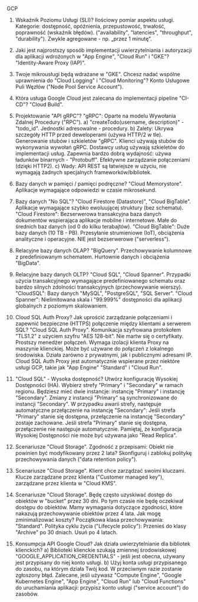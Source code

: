 GCP

1) Wskaźnik Poziomu Usługi (SLI)?
Ilościowy pomiar aspektu usługi. Kategorie: dostępność, opóźnienia, przepustowość, trwałość, poprawność (wskaźnik błędów).
("availability", "latencies", "throughput", "durability"). Zwykle agregowane - np. „przez 1 minutę”.

2) Jaki jest najprostszy sposób implementacji uwierzytelniania i autoryzacji dla aplikacji wdrożonych w "App Engine", 
"Cloud Run" i "GKE"?
"Identity-Aware Proxy (IAP)".

3) Twoje mikrousługi będą wdrażane w "GKE". Chcesz nadać wspólne uprawnienia do "Cloud Logging" i "Cloud Monitoring"?
Konto Usługowe Puli Węzłów ("Node Pool Service Account").

4) Która usługa Google Cloud jest zalecana do implementacji pipeline "CI-CD"?
"Cloud Build".

5) Projektowanie "API gRPC"?
"gRPC": Oparte na modelu Wywołania Zdalnej Procedury ("RPC"). 
a) "createTodo(username, description)" - "todo_id". Jednostki adresowalne - procedury. 
b) Zalety: Ukrywa szczegóły HTTP przed deweloperami (używa HTTP/2 w tle). Generowanie stubów i szkieletów "gRPC". 
Klienci używają stubów do wykonywania wywołań gRPC. Dostawcy usług używają szkieletów do implementacji usług. 
Zapewnia bardzo dobrą wydajność: używa ładunków binarnych - "Protobuff". Efektywne zarządzanie połączeniami (dzięki HTTP2). 
c) Wady: API REST są łatwiejsze w użyciu, nie wymagają żadnych specjalnych frameworków/bibliotek.

6) Bazy danych w pamięci / pamięci podręczne?
"Cloud Memorystore". Aplikacje wymagające odpowiedzi w czasie mikrosekund.

7) Bazy danych "No SQL"?
"Cloud Firestore (Datastore)", "Cloud BigTable". Aplikacje wymagające szybko ewoluującej struktury (bez schematu).
"Cloud Firestore": Bezserwerowa transakcyjna baza danych dokumentów wspierająca aplikacje mobilne i internetowe. 
Małe do średnich baz danych (od 0 do kilku terabajtów).
"Cloud BigTable": Duże bazy danych (10 TB - PB). Przesyłanie strumieniowe (IoT), obciążenia analityczne i operacyjne. 
NIE jest bezserwerowe ("serverless").

8) Relacyjne bazy danych OLAP?
"BigQuery". Przechowywanie kolumnowe z predefiniowanym schematem. Hurtownie danych i obciążenia "BigData".

9) Relacyjne bazy danych OLTP?
"Cloud SQL", "Cloud Spanner". Przypadki użycia transakcyjnego wymagające predefiniowanego schematu oraz bardzo silnych 
zdolności transakcyjnych (przechowywanie wierszy).
"CloudSQL": Bazy danych "MySQL", "PostgreSQL", "SQL Server".
"Cloud Spanner": Nielimitowana skala i "99.999%" dostępności dla aplikacji globalnych z poziomym skalowaniem.

10) Cloud SQL Auth Proxy?
Jak uprościć zarządzanie połączeniami i zapewnić bezpieczne (HTTPS) połączenie między klientami a serwerem SQL? 
"Cloud SQL Auth Proxy". Komunikacja szyfrowana protokołem "TLS1.2" z użyciem szyfru "AES 128-bit". 
Nie martw się o certyfikaty. Prostszy menedżer połączeń. Wymaga izolacji klienta Proxy na maszynie klienckiej. 
Może być używane do połączeń z lokalnego środowiska. Działa zarówno z prywatnymi, jak i publicznymi adresami IP.
Cloud SQL Auth Proxy jest automatycznie wspierane przez niektóre usługi GCP, takie jak "App Engine" "Standard" i "Cloud Run".

11) "Cloud SQL" - Wysoka dostępność?
Utwórz konfigurację Wysokiej Dostępności (HA). Wybierz strefy "Primary" i "Secondary" w ramach regionu. 
Będziesz mieć dwie instancje: instancję "Primary" i instancję "Secondary". Zmiany z instancji "Primary" są synchronizowane 
do instancji "Secondary". W przypadku awarii strefy, następuje automatyczne przełączenie na instancję "Secondary": 
Jeśli strefa "Primary" stanie się dostępna, przełączenie na instancję "Secondary" zostaje zachowane. 
Jeśli strefa "Primary" stanie się dostępna, przełączenie nie następuje automatycznie. Pamiętaj, że konfiguracja 
Wysokiej Dostępności nie może być używana jako "Read Replica".

12) Scenariusze "Cloud Storage". Zgodność z przepisami: Obiekt nie powinien być modyfikowany przez 2 lata?
Skonfiguruj i zablokuj politykę przechowywania danych ("data retention policy").

13) Scenariusze "Cloud Storage". Klient chce zarządzać swoimi kluczami.
Klucze zarządzane przez klienta ("Customer managed key"), zarządzane przez klienta w "Cloud KMS".

14) Scenariusze "Cloud Storage". Będę często uzyskiwać dostęp do obiektów w "bucket" przez 30 dni. Po tym czasie nie 
będę oczekiwał dostępu do obiektów. Mamy wymagania dotyczące zgodności, które nakazują przechowywanie obiektów przez 4 lata. 
Jak mogę zminimalizować koszty?
Początkowa klasa przechowywania: "Standard". Polityka cyklu życia ("Lifecycle policy"): 
Przenieś do klasy "Archive" po 30 dniach. Usuń po 4 latach.

15) Konsumpcja API Google Cloud?
Jak działa uwierzytelnianie dla bibliotek klienckich? 
a) Biblioteki klienckie szukają zmiennej środowiskowej "GOOGLE_APPLICATION_CREDENTIALS" - jeśli jest obecna, używany jest 
przypisany do niej konto usługi. 
b) Użyj konta usługi przypisanego do zasobu, na którym działa Twój kod. W przeciwnym razie zostanie zgłoszony błąd. 
Zalecane, jeśli używasz "Compute Engine", "Google Kubernetes Engine", "App Engine", "Cloud Run" lub "Cloud Functions" do 
uruchamiania aplikacji: przypisz konto usługi ("service account") do zasobów.

























